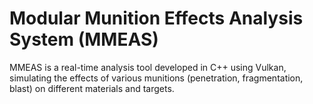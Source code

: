 # Modular Munition Effects Analysis System (MMEAS)
MMEAS is a real-time analysis tool developed in C++ using Vulkan, simulating the effects of various munitions (penetration, fragmentation, blast) on different materials and targets.
